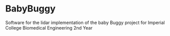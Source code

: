 # BabyBuggy
Software for the lidar implementation of the baby Buggy project for Imperial College Biomedical Engineering 2nd Year

